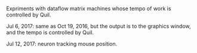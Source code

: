 Expriments with dataflow matrix machines whose tempo of work is controlled by Quil.

Jul 6, 2017: same as Oct 19, 2016, but the output is to the graphics window, and the tempo is controlled by Quil.

Jul 12, 2017: neuron tracking mouse position.
